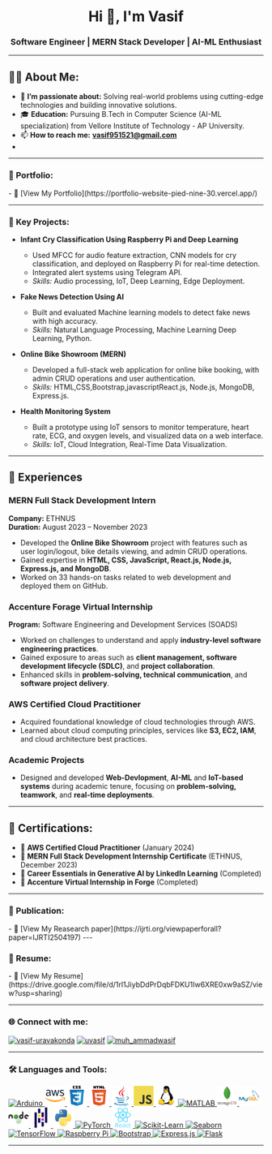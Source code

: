 <h1 align="center">Hi 👋, I'm Vasif</h1>
<h3 align="center">Software Engineer | MERN Stack Developer | AI-ML Enthusiast</h3>

---

## 👨‍💻 About Me:
- 🚀 **I’m passionate about:** Solving real-world problems using cutting-edge technologies and building innovative solutions.  
- 🎓 **Education:** Pursuing B.Tech in Computer Science (AI-ML specialization) from Vellore Institute of Technology - AP University.  
- 📫 **How to reach me:** **vasif951521@gmail.com**  
-


---

<h3>📄 Portfolio:</h3>
- 📄 [View My Portfolio](https://portfolio-website-pied-nine-30.vercel.app/)  

---

<h3>💼 Key Projects:</h3>

- **Infant Cry Classification Using Raspberry Pi and Deep Learning**  
  - Used MFCC for audio feature extraction, CNN  models for cry classification, and deployed on Raspberry Pi for real-time detection.
  - Integrated alert systems using Telegram API.
  - *Skills:* Audio processing, IoT, Deep Learning, Edge Deployment.  

- **Fake News Detection Using AI**  
  - Built and evaluated Machine learning models to detect fake news with high accuracy.  
  - *Skills:* Natural Language Processing, Machine Learning Deep Learning, Python.  

- **Online Bike Showroom (MERN)**  
  - Developed a full-stack web application for online bike booking, with admin CRUD operations and user authentication.  
  - *Skills:* HTML,CSS,Bootstrap,javascriptReact.js, Node.js, MongoDB, Express.js.  

- **Health Monitoring System**  
  - Built a prototype using IoT sensors to monitor temperature, heart rate, ECG, and oxygen levels, and visualized data on a web interface.  
  - *Skills:* IoT, Cloud Integration, Real-Time Data Visualization.  
---

## 🌟 Experiences

### MERN Full Stack Development Intern  
**Company:** ETHNUS  
**Duration:** August 2023 – November 2023  

- Developed the **Online Bike Showroom** project with features such as user login/logout, bike details viewing, and admin CRUD operations.  
- Gained expertise in **HTML, CSS, JavaScript, React.js, Node.js, Express.js, and MongoDB**.  
- Worked on 33 hands-on tasks related to web development and deployed them on GitHub.  

### Accenture Forage Virtual Internship  
**Program:** Software Engineering and Development Services (SOADS)  

- Worked on challenges to understand and apply **industry-level software engineering practices**.  
- Gained exposure to areas such as **client management, software development lifecycle (SDLC)**, and **project collaboration**.  
- Enhanced skills in **problem-solving, technical communication**, and **software project delivery**.  

### AWS Certified Cloud Practitioner  
- Acquired foundational knowledge of cloud technologies through AWS.  
- Learned about cloud computing principles, services like **S3, EC2, IAM**, and cloud architecture best practices.  

### Academic Projects  
- Designed and developed **Web-Devlopment**, **AI-ML** and **IoT-based systems** during academic tenure, focusing on **problem-solving, teamwork**, and **real-time deployments**.  

---

## 📜 Certifications:

- 🏅 **AWS Certified Cloud Practitioner** (January 2024)  
- 🏅 **MERN Full Stack Development Internship Certificate** (ETHNUS, December 2023)  
- 🏅 **Career Essentials in Generative AI by LinkedIn Learning** (Completed)  
- 🏅 **Accenture Virtual Internship in Forge** (Completed)


---

<h3>📄 Publication:</h3>
- 📄 [View My Reasearch paper](https://ijrti.org/viewpaperforall?paper=IJRTI2504197)  
---

<h3>📄 Resume:</h3>
- 📄 [View My Resume](https://drive.google.com/file/d/1rl1JiybDdPrDqbFDKU1Iw6XRE0xw9aSZ/view?usp=sharing)  

---

<h3>🌐 Connect with me:</h3>
<p align="left">
<a href="https://linkedin.com/in/vasif-uravakonda" target="blank"><img align="center" src="https://raw.githubusercontent.com/rahuldkjain/github-profile-readme-generator/master/src/images/icons/Social/linked-in-alt.svg" alt="vasif-uravakonda" height="30" width="40" /></a>
<a href="https://kaggle.com/uvasif" target="blank"><img align="center" src="https://raw.githubusercontent.com/rahuldkjain/github-profile-readme-generator/master/src/images/icons/Social/kaggle.svg" alt="uvasif" height="30" width="40" /></a>
<a href="https://instagram.com/muh_ammadwasif" target="blank"><img align="center" src="https://raw.githubusercontent.com/rahuldkjain/github-profile-readme-generator/master/src/images/icons/Social/instagram.svg" alt="muh_ammadwasif" height="30" width="40" /></a>
</p>

---

<h3>🛠️ Languages and Tools:</h3>

<p align="left">
  <!-- Arduino -->
  <a href="https://www.arduino.cc/" target="_blank" rel="noreferrer">
    <img src="https://cdn.worldvectorlogo.com/logos/arduino-1.svg" alt="Arduino" width="40" height="40"/>
  </a>

  <!-- AWS -->
  <a href="https://aws.amazon.com" target="_blank" rel="noreferrer">
    <img src="https://raw.githubusercontent.com/devicons/devicon/master/icons/amazonwebservices/amazonwebservices-original-wordmark.svg" alt="AWS" width="40" height="40"/>
  </a>

  <!-- CSS3 -->
  <a href="https://www.w3schools.com/css/" target="_blank" rel="noreferrer">
    <img src="https://raw.githubusercontent.com/devicons/devicon/master/icons/css3/css3-original-wordmark.svg" alt="CSS3" width="40" height="40"/>
  </a>

  <!-- HTML5 -->
  <a href="https://www.w3.org/html/" target="_blank" rel="noreferrer">
    <img src="https://raw.githubusercontent.com/devicons/devicon/master/icons/html5/html5-original-wordmark.svg" alt="HTML5" width="40" height="40"/>
  </a>

  <!-- Java -->
  <a href="https://www.java.com" target="_blank" rel="noreferrer">
    <img src="https://raw.githubusercontent.com/devicons/devicon/master/icons/java/java-original.svg" alt="Java" width="40" height="40"/>
  </a>

  <!-- JavaScript -->
  <a href="https://developer.mozilla.org/en-US/docs/Web/JavaScript" target="_blank" rel="noreferrer">
    <img src="https://raw.githubusercontent.com/devicons/devicon/master/icons/javascript/javascript-original.svg" alt="JavaScript" width="40" height="40"/>
  </a>

  <!-- Linux -->
  <a href="https://www.linux.org/" target="_blank" rel="noreferrer">
    <img src="https://raw.githubusercontent.com/devicons/devicon/master/icons/linux/linux-original.svg" alt="Linux" width="40" height="40"/>
  </a>

  <!-- MATLAB -->
  <a href="https://www.mathworks.com/" target="_blank" rel="noreferrer">
    <img src="https://upload.wikimedia.org/wikipedia/commons/2/21/Matlab_Logo.png" alt="MATLAB" width="40" height="40"/>
  </a>

  <!-- MongoDB -->
  <a href="https://www.mongodb.com/" target="_blank" rel="noreferrer">
    <img src="https://raw.githubusercontent.com/devicons/devicon/master/icons/mongodb/mongodb-original-wordmark.svg" alt="MongoDB" width="40" height="40"/>
  </a>

  <!-- MySQL -->
  <a href="https://www.mysql.com/" target="_blank" rel="noreferrer">
    <img src="https://raw.githubusercontent.com/devicons/devicon/master/icons/mysql/mysql-original-wordmark.svg" alt="MySQL" width="40" height="40"/>
  </a>

  <!-- Node.js -->
  <a href="https://nodejs.org" target="_blank" rel="noreferrer">
    <img src="https://raw.githubusercontent.com/devicons/devicon/master/icons/nodejs/nodejs-original-wordmark.svg" alt="Node.js" width="40" height="40"/>
  </a>

  <!-- Pandas -->
  <a href="https://pandas.pydata.org/" target="_blank" rel="noreferrer">
    <img src="https://raw.githubusercontent.com/devicons/devicon/2ae2a900d2f041da66e950e4d48052658d850630/icons/pandas/pandas-original.svg" alt="Pandas" width="40" height="40"/>
  </a>

  <!-- Python -->
  <a href="https://www.python.org" target="_blank" rel="noreferrer">
    <img src="https://raw.githubusercontent.com/devicons/devicon/master/icons/python/python-original.svg" alt="Python" width="40" height="40"/>
  </a>

  <!-- PyTorch -->
  <a href="https://pytorch.org/" target="_blank" rel="noreferrer">
    <img src="https://www.vectorlogo.zone/logos/pytorch/pytorch-icon.svg" alt="PyTorch" width="40" height="40"/>
  </a>

  <!-- React -->
  <a href="https://reactjs.org/" target="_blank" rel="noreferrer">
    <img src="https://raw.githubusercontent.com/devicons/devicon/master/icons/react/react-original-wordmark.svg" alt="React" width="40" height="40"/>
  </a>

  <!-- Scikit-Learn -->
  <a href="https://scikit-learn.org/" target="_blank" rel="noreferrer">
    <img src="https://upload.wikimedia.org/wikipedia/commons/0/05/Scikit_learn_logo_small.svg" alt="Scikit-Learn" width="40" height="40"/>
  </a>

  <!-- Seaborn -->
  <a href="https://seaborn.pydata.org/" target="_blank" rel="noreferrer">
    <img src="https://seaborn.pydata.org/_images/logo-mark-lightbg.svg" alt="Seaborn" width="40" height="40"/>
  </a>

  <!-- TensorFlow -->
  <a href="https://www.tensorflow.org" target="_blank" rel="noreferrer">
    <img src="https://www.vectorlogo.zone/logos/tensorflow/tensorflow-icon.svg" alt="TensorFlow" width="40" height="40"/>
  </a>

  <!-- Raspberry Pi -->
  <a href="https://www.raspberrypi.org/" target="_blank" rel="noreferrer">
    <img src="https://upload.wikimedia.org/wikipedia/en/thumb/c/cb/Raspberry_Pi_Logo.svg/512px-Raspberry_Pi_Logo.svg.png" alt="Raspberry Pi" width="40" height="40"/>
  </a>

  <!-- Bootstrap -->
  <a href="https://getbootstrap.com/" target="_blank" rel="noreferrer">
    <img src="https://upload.wikimedia.org/wikipedia/commons/b/b2/Bootstrap_logo.svg" alt="Bootstrap" width="40" height="40"/>
  </a>

  <!-- Express.js -->
  <a href="https://expressjs.com/" target="_blank" rel="noreferrer">
    <img src="https://tse4.mm.bing.net/th?id=OIP.1fZjQpkRMKTBGN_7H5YnFwHaGL&pid=Api&P=0&h=180" alt="Express.js" width="50" height="40"/>
  </a>

  <!-- Flask -->
  <a href="https://flask.palletsprojects.com/" target="_blank" rel="noreferrer">
    <img src="https://tse1.mm.bing.net/th?id=OIP.sceRW7gTtYxGx9CKK_b1ZwHaDt&pid=Api&P=0&h=180" alt="Flask" width="40" height="40"/>
  </a>
</p>


---
